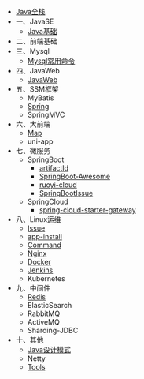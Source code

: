 - [Java全栈](/java/)
- 一、JavaSE
  - [Java基础](/java/01javase/javaBase.md)
- 二、前端基础
- 三、Mysql
  - [Mysql常用命令](../java/03mysql/mysql-command.md)
- 四、JavaWeb
  - [JavaWeb](../java/04javaweb/java-web.md)
- 五、SSM框架
  - MyBatis
  - [Spring](../java/05ssm/spring.md)
  - SpringMVC
- 六、大前端
  - [Map](/java/06vue/map.md)
  - uni-app
- 七、微服务
  - SpringBoot
    - [artifactId](../java/07micro/boot/artifactId.md)
    - [SpringBoot-Awesome](../java/07micro/boot/SpringBoot-Awesome.md)
    - [ruoyi-cloud](../java/07micro/boot/ruoyi-cloud.md)
    - [SpringBootIssue](../java/07micro/boot/SpringBootIssue.md)
  - SpringCloud
    - [spring-cloud-starter-gateway](../java/07micro/cloud/spring-cloud-starter-gateway.md)
- 八、Linux运维
  - [Issue](../java/08linux/Issue.md)
  - [app-install](../java/08linux/app-install.md)
  - [Command](../java/08linux/command.md)
  - [Nginx](../java/08linux/nginx.md)
  - [Docker](../java/08linux/docker.md)
  - [Jenkins](../java/08linux/jenkins.md)
  - Kubernetes
- 九、中间件
  - [Redis](../java/09mware/redis.md)
  - ElasticSearch
  - RabbitMQ
  - ActiveMQ
  - Sharding-JDBC
- 十、其他
  - [Java设计模式](../java/10other/java-design-pattern.md)
  - Netty
  - [Tools](../java/10other/tools.md)

